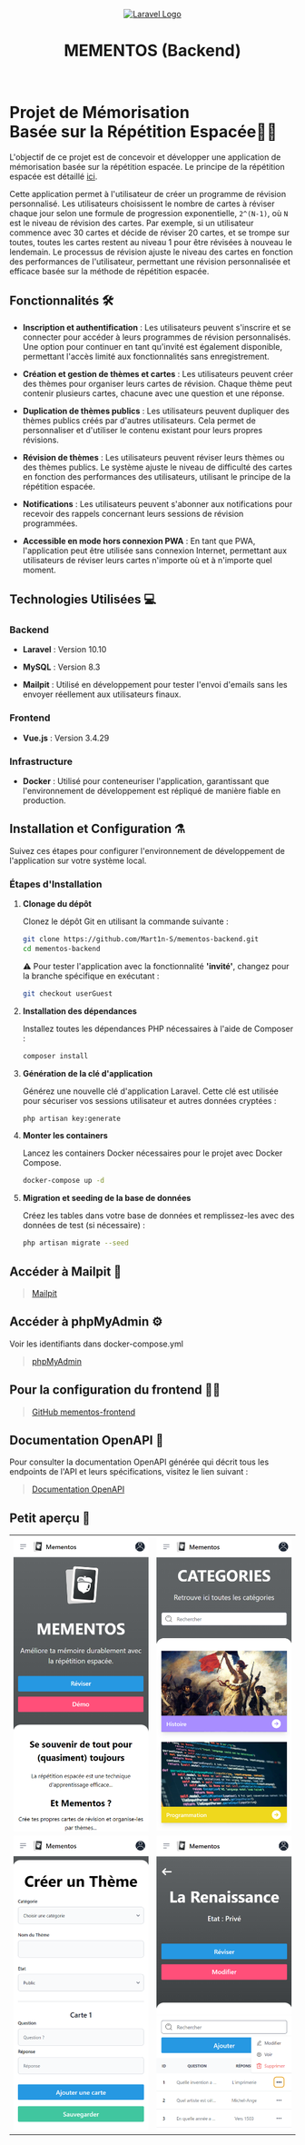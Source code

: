 <p align="center"><a href="https://laravel.com" target="_blank"><img src="https://raw.githubusercontent.com/laravel/art/master/logo-lockup/5%20SVG/2%20CMYK/1%20Full%20Color/laravel-logolockup-cmyk-red.svg" width="400" alt="Laravel Logo"></a></p>

<h1 align="center">MEMENTOS (Backend)</h1><br>

# Projet de Mémorisation </br> Basée sur la Répétition Espacée🧙‍♂️

L'objectif de ce projet est de concevoir et développer une application de mémorisation basée sur la répétition espacée. Le principe de la répétition espacée est détaillé [ici](https://ncase.me/remember/fr.html).

Cette application permet à l'utilisateur de créer un programme de révision personnalisé. Les utilisateurs choisissent le nombre de cartes à réviser chaque jour selon une formule de progression exponentielle, `2^(N-1)`, où `N` est le niveau de révision des cartes. Par exemple, si un utilisateur commence avec 30 cartes et décide de réviser 20 cartes, et se trompe sur toutes, toutes les cartes restent au niveau 1 pour être révisées à nouveau le lendemain. Le processus de révision ajuste le niveau des cartes en fonction des performances de l'utilisateur, permettant une révision personnalisée et efficace basée sur la méthode de répétition espacée.

## Fonctionnalités 🛠️

-   **Inscription et authentification** : Les utilisateurs peuvent s'inscrire et se connecter pour accéder à leurs programmes de révision personnalisés. Une option pour continuer en tant qu'invité est également disponible, permettant l'accès limité aux fonctionnalités sans enregistrement.
-   **Création et gestion de thèmes et cartes** : Les utilisateurs peuvent créer des thèmes pour organiser leurs cartes de révision. Chaque thème peut contenir plusieurs cartes, chacune avec une question et une réponse.

-   **Duplication de thèmes publics** : Les utilisateurs peuvent dupliquer des thèmes publics créés par d'autres utilisateurs. Cela permet de personnaliser et d'utiliser le contenu existant pour leurs propres révisions.

-   **Révision de thèmes** : Les utilisateurs peuvent réviser leurs thèmes ou des thèmes publics. Le système ajuste le niveau de difficulté des cartes en fonction des performances des utilisateurs, utilisant le principe de la répétition espacée.

-   **Notifications** : Les utilisateurs peuvent s'abonner aux notifications pour recevoir des rappels concernant leurs sessions de révision programmées.

-   **Accessible en mode hors connexion PWA** : En tant que PWA, l'application peut être utilisée sans connexion Internet, permettant aux utilisateurs de réviser leurs cartes n'importe où et à n'importe quel moment.

## Technologies Utilisées 💻

### Backend

-   **Laravel** : Version 10.10

-   **MySQL** : Version 8.3

-   **Mailpit** : Utilisé en développement pour tester l'envoi d'emails sans les envoyer réellement aux utilisateurs finaux.

### Frontend

-   **Vue.js** : Version 3.4.29

### Infrastructure

-   **Docker** : Utilisé pour conteneuriser l'application, garantissant que l'environnement de développement est répliqué de manière fiable en production.

## Installation et Configuration ⚗️

Suivez ces étapes pour configurer l'environnement de développement de l'application sur votre système local.

### Étapes d'Installation

1. **Clonage du dépôt**

    Clonez le dépôt Git en utilisant la commande suivante :

    ```bash
    git clone https://github.com/Mart1n-S/mementos-backend.git
    cd mementos-backend
    ```

    ⚠️ Pour tester l'application avec la fonctionnalité <strong>'invité'</strong>, changez pour la branche spécifique en exécutant :

    ```bash
    git checkout userGuest
    ```

2. **Installation des dépendances**

    Installez toutes les dépendances PHP nécessaires à l'aide de Composer :

    ```bash
    composer install
    ```

3. **Génération de la clé d'application**

    Générez une nouvelle clé d'application Laravel. Cette clé est utilisée pour sécuriser vos sessions utilisateur et autres données cryptées :

    ```bash
    php artisan key:generate
    ```

4. **Monter les containers**

    Lancez les containers Docker nécessaires pour le projet avec Docker Compose.

    ```bash
    docker-compose up -d
    ```

5. **Migration et seeding de la base de données**

    Créez les tables dans votre base de données et remplissez-les avec des données de test (si nécessaire) :

    ```bash
    php artisan migrate --seed
    ```

## Accéder à Mailpit 📧

> [Mailpit](http://localhost:8025/)

## Accéder à phpMyAdmin ⚙️

Voir les identifiants dans docker-compose.yml

> [phpMyAdmin](http://localhost:8080/)

## Pour la configuration du frontend 😶‍🌫️

> [GitHub mementos-frontend](https://github.com/Mart1n-S/mementos-frontend)

## Documentation OpenAPI 🧪

Pour consulter la documentation OpenAPI générée qui décrit tous les endpoints de l'API et leurs spécifications, visitez le lien suivant :

> [Documentation OpenAPI](http://localhost:8000/api/documentation)

## Petit aperçu 👀

<table>
  <tr>
    <td><img src=".github/images/view1.png" width="250" alt="vue site"/></td>
    <td><img src=".github/images/view2.png" width="250" alt="vue site 2"/></td>
  </tr>
  <tr>
    <td><img src=".github/images/view3.png" width="250" alt="vue site 3"/></td>
    <td><img src=".github/images/view4.png" width="250" alt="vue site 4"/></td>
  </tr>
</table>
